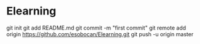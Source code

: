 # Elearning
git init
git add README.md
git commit -m "first commit"
git remote add origin https://github.com/esobocan/Elearning.git
git push -u origin master
